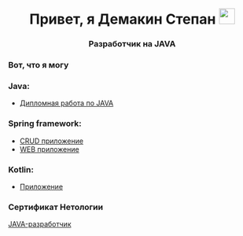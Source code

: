 <h1 align="center">Привет, я Демакин Степан</a> 
<img src="https://github.com/blackcater/blackcater/raw/main/images/Hi.gif" height="32"/></h1>

<h3 align="center">Разработчик на JAVA</h3>

### Вот, что я могу

### Java:
- [Дипломная работа по JAVA](https://github.com/Stepashkin63/Netology-diplom)

### Spring framework:
- [CRUD приложение](https://github.com/Stepashkin63/Spring-CRUD-Application)
- [WEB приложение](https://github.com/Stepashkin63/Spring-Web-Application)

### Kotlin:
- [Приложение](https://github.com/Stepashkin63/Kotlin_HW1)

### Сертификат Нетологии
[JAVA-разработчик](https://github.com/Stepashkin63/Stepashkin63/blob/7325cd33e0ca3e07033be746dcc0abecacbe7ffb/certificate%20Netology.pdf)